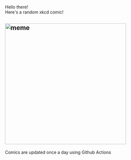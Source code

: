 Hello there! <br>Here's a random xkcd comic!<br>
## <img src="https://imgs.xkcd.com/comics/contingency_plan.png" alt="meme" width="400"/><br>
Comics are updated once a day using Github Actions